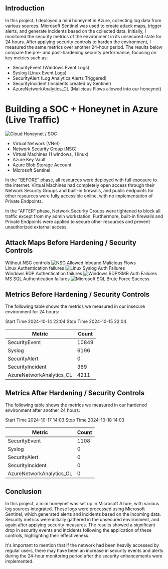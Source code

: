
## Introduction

In this project, I deployed a mini honeynet in Azure, collecting log data from various sources. Microsoft Sentinel was used to create attack maps, trigger alerts, and generate incidents based on the collected data. Initially, I monitored the security metrics of the environment in its unsecured state for 24 hours. After applying security controls to harden the environment, I measured the same metrics over another 24-hour period. The results below compare the pre- and post-hardening security performance, focusing on key metrics such as:

- SecurityEvent (Windows Event Logs)
- Syslog (Linux Event Logs)
- SecurityAlert (Log Analytics Alerts Triggered)
- SecurityIncident (Incidents created by Sentinel)
- AzureNetworkAnalytics_CL (Malicious Flows allowed into our honeynet)

# Building a SOC + Honeynet in Azure (Live Traffic)
![Cloud Honeynet / SOC](https://i.imgur.com/6T04CSq.png)

- Virtual Network (VNet)
- Network Security Group (NSG)
- Virtual Machines (1 windows, 1 linux)
- Azure Key Vault
- Azure Blob Storage Account
- Microsoft Sentinel

In the "BEFORE" phase, all resources were deployed with full exposure to the internet. Virtual Machines had completely open access through their Network Security Groups and built-in firewalls, and public endpoints for other resources were fully accessible online, with no implementation of Private Endpoints.

In the "AFTER" phase, Network Security Groups were tightened to block all traffic except from my admin workstation. Furthermore, built-in firewalls and Private Endpoints were applied to secure other resources and prevent unauthorized external access.

## Attack Maps Before Hardening / Security Controls
Without NSG controls
![NSG Allowed Inbound Malicious Flows](https://i.imgur.com/KzEJvwT.png)<br>
Linux Authentication failures
![Linux Syslog Auth Failures](https://i.imgur.com/zjceqai.png)<br>
Windows RDP Authentication failures
![Windows RDP/SMB Auth Failures](https://i.imgur.com/xFmCggT.png)<br>
MS SQL Authentication failures
![Microsoft SQL Brute Force Success](https://i.imgur.com/Y2ATwBR.png)<br>

## Metrics Before Hardening / Security Controls

The following table shows the metrics we measured in our insecure environment for 24 hours:

Start Time 2024-10-14 22:04
Stop Time 2024-10-15 22:04

| Metric                   | Count
| ------------------------ | -----
| SecurityEvent            | 10849
| Syslog                   | 6196
| SecurityAlert            | 0
| SecurityIncident         | 369
| AzureNetworkAnalytics_CL | 4211

## Metrics After Hardening / Security Controls

The following table shows the metrics we measured in our hardened environment after another 24 hours:

Start Time 2024-10-17 14:03
Stop Time	2024-10-18 14:03

| Metric                   | Count
| ------------------------ | -----
| SecurityEvent            | 1108
| Syslog                   | 0
| SecurityAlert            | 0
| SecurityIncident         | 0
| AzureNetworkAnalytics_CL | 0

## Conclusion

In this project, a mini honeynet was set up in Microsoft Azure, with various log sources integrated. These logs were processed using Microsoft Sentinel, which generated alerts and incidents based on the incoming data. Security metrics were initially gathered in the unsecured environment, and again after applying security measures. The results showed a significant drop in security events and incidents following the application of these controls, highlighting their effectiveness.

It's important to mention that if the network had been heavily accessed by regular users, there may have been an increase in security events and alerts during the 24-hour monitoring period after the security enhancements were implemented.
